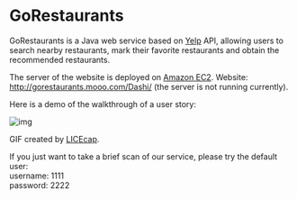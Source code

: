 # GoRestaurants
GoRestaurants is a Java web service based on [Yelp](https://www.yelp.com/developers) API, allowing users to search nearby restaurants, mark their favorite restaurants and obtain the recommended restaurants.

The server of the website is deployed on [Amazon EC2](http://aws.amazon.com/ec2). Website: http://gorestaurants.mooo.com/Dashi/ (the server is not running currently).

Here is a demo of the walkthrough of a user story:

![img](gorestaurants.gif)

GIF created by [LICEcap](http://www.cockos.com/licecap/).

If you just want to take a brief scan of our service, please try the default user:  
username: 1111  
password: 2222
